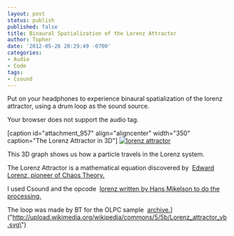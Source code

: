 ```yaml
---
layout: post
status: publish
published: false
title: Binaural Spatialization of the Lorenz Attractor
author: Topher
date: '2012-05-26 20:29:49 -0700'
categories:
- Audio
- Code
tags:
- Csound
---
```


Put on your headphones to experience binaural spatialization of the lorenz attractor, using a drum loop as the sound source.

Your browser does not support the audio tag.

[caption id="attachment_957" align="aligncenter" width="350" caption="The Lorenz Attractor in 3D"]
[![lorenz attractor](http://www.tophersaunders.com/wp/wp-content/uploads/2012/05/lorenz.png)](http://upload.wikimedia.org/wikipedia/commons/5/5b/Lorenz_attractor_yb.svg)

[]()[]()

This 3D graph shows us how a particle travels in the Lorenz system.

The Lorenz Attractor is a mathematical equation discovered by 
[Edward Lorenz, pioneer of Chaos Theory.](http://physicstoday.org/journals/doc/PHTOAD-ft/vol_61/iss_9/81_1.shtml?bypassSSO=1)

I used Csound and the opcode 
[lorenz written by Hans Mikelson to do the processing.](http://www.csounds.com/manual/html/lorenz.html)

The loop was made by BT for the OLPC sample 
[archive.](http://archive.org/details/BT)](\"http://upload.wikimedia.org/wikipedia/commons/5/5b/Lorenz_attractor_yb.svg\")
